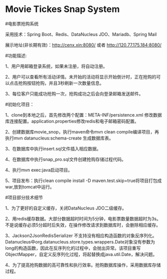 # Movie Tickes Snap System
#电影票抢购系统

采用技术：Spring Boot、Redis、DataNucleus JDO、Mariadb、Spring Mail

展示地址(非长期有效)：http://cenx.xin:8080/ 或者 http://120.77.175.184:8080/

#功能描述:

1、用户用邮箱登录系统，如果未注册，将自动注册。

2、用户可以查看所有活动详情。未开始的活动将显示开始倒计时，正在抢购的可以点击抢购按钮抢购，并且3秒刷新一次数量信息。

3、每位客户只能成功抢购一次，抢购成功之后会向登录邮箱发送邮件。

#初始化项目：

1、clone到本地之后，首先修改两个配置：META-INF/persistence.xml 修改数据库连接配置。application.properties修改redis和电子邮箱密码配置。

2、创建数据库movie_snop，执行maven命令mvn clean compile编译项目，再执行mvn datanucleus:schema-create 生成数据库表。

3、在数据库中执行insert.sql文件插入相应数据。

4、在数据库中执行snap_pro.sql文件创建抢购存储过程代码。

4、执行mvn exec:java启动项目。

5、项目发布：执行clean compile install -D maven.test.skip=true将项目打包成war,放到tomcat中运行。

#项目部分技术细节

1、为了更好的自定义缓存，关闭DataNucleus JDO二级缓存。

2、用redis缓存数据。大部分数据超时时间为5分钟，电影票数量数据超时为3s。不是说缓存必须5分超时后失效，在操作修改请求到数据库时，会删除相应缓存。

3、Jackson2JsonRedisSerializer 不支持没有相应构造函数的对象反序列化。Datanucleus中org.datanucleus.store.types.wrappers.Date对象没有参数为long的构造函数，因此在反序列化的过程中，会抛出异常。该项目重写ObjectMapper，自定义反序列化过程，将起替换成java.util.Date，解决问题。

4、为了提高抢购数据的高可靠性和执行效率。抢购数据库操作，采用数据库存储过程。


